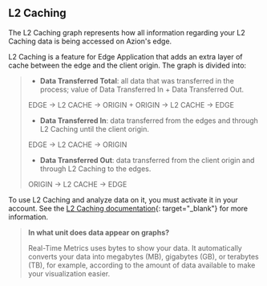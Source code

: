 ## L2 Caching

The L2 Caching graph represents how all information regarding your L2 Caching data is being accessed on Azion's edge.

L2 Caching is a feature for Edge Application that adds an extra layer of cache between the edge and the client origin. The graph is divided into:

> - **Data Transferred Total**: all data that was transferred in the process; value of Data Transferred In + Data Transferred Out.
>
> EDGE -> L2 CACHE -> ORIGIN + ORIGIN -> L2 CACHE -> EDGE
>
> - **Data Transferred In**: data transferred from the edges and through L2 Caching until the client origin.
>
> EDGE -> L2 CACHE -> ORIGIN
>
> - **Data Transferred Out**: data transferred from the client origin and through L2 Caching to the edges.
>
> ORIGIN -> L2 CACHE -> EDGE

To use L2 Caching and analyze data on it, you must activate it in your account. See the [L2 Caching documentation](https://www.azion.com/en/documentation/products/edge-application/edge-caching/#l2-caching){: target="_blank"} for more information.

> **In what unit does data appear on graphs?**
>
> Real-Time Metrics uses bytes to show your data. It automatically converts your data into megabytes (MB), gigabytes (GB), or terabytes (TB), for example, according to the amount of data available to make your visualization easier.